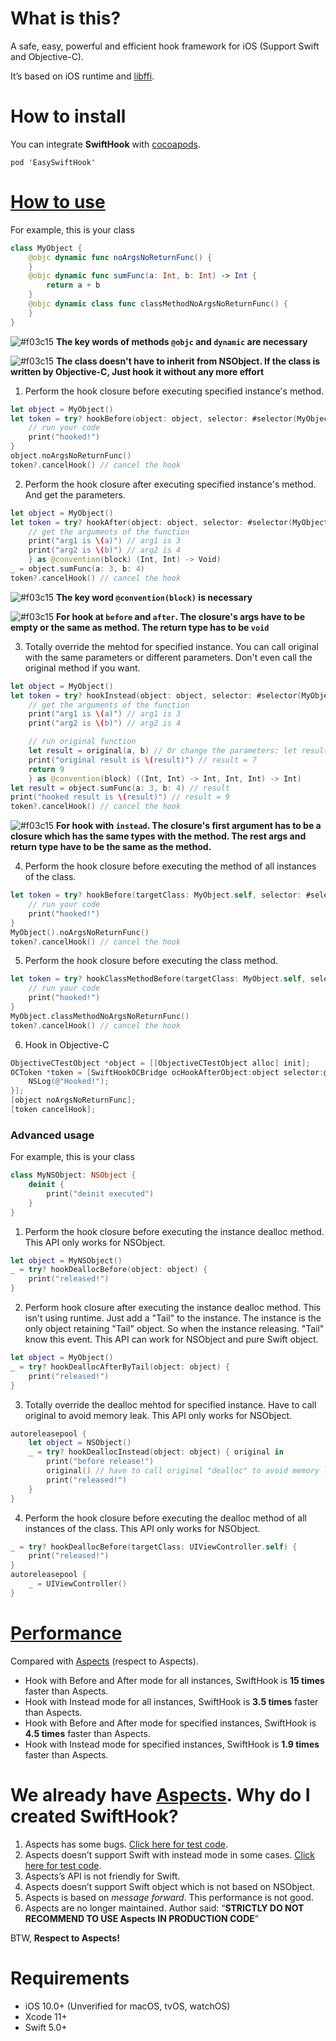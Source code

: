 # What is this?

A safe, easy, powerful and efficient hook framework for iOS (Support Swift and Objective-C).

It’s based on iOS runtime and [libffi](https://github.com/libffi/libffi).

# How to install

You can integrate **SwiftHook** with [cocoapods](https://cocoapods.org/). 

```
pod 'EasySwiftHook'
```

# [How to use](SwiftHookTests/SwiftHookTests.swift)

For example, this is your class

```swift
class MyObject {
    @objc dynamic func noArgsNoReturnFunc() {
    }
    @objc dynamic func sumFunc(a: Int, b: Int) -> Int {
        return a + b
    }
    @objc dynamic class func classMethodNoArgsNoReturnFunc() {
    }
}
```

![#f03c15](https://via.placeholder.com/15/f03c15/000000?text=+) **The key words of methods `@objc` and `dynamic` are necessary**

![#f03c15](https://via.placeholder.com/15/f03c15/000000?text=+) **The class doesn't have to inherit from NSObject. If the class is written by Objective-C, Just hook it without any more effort**

1. Perform the hook closure before executing specified instance's method.

```swift
let object = MyObject()
let token = try? hookBefore(object: object, selector: #selector(MyObject.noArgsNoReturnFunc)) {
    // run your code
    print("hooked!")
}
object.noArgsNoReturnFunc()
token?.cancelHook() // cancel the hook
```

2. Perform the hook closure after executing specified instance's method. And get the parameters.

```swift
let object = MyObject()
let token = try? hookAfter(object: object, selector: #selector(MyObject.sumFunc(a:b:)), closure: { a, b in
    // get the arguments of the function
    print("arg1 is \(a)") // arg1 is 3
    print("arg2 is \(b)") // arg2 is 4
    } as @convention(block) (Int, Int) -> Void)
_ = object.sumFunc(a: 3, b: 4)
token?.cancelHook() // cancel the hook
```
![#f03c15](https://via.placeholder.com/15/f03c15/000000?text=+) **The key word `@convention(block)` is necessary**

![#f03c15](https://via.placeholder.com/15/f03c15/000000?text=+) **For hook at `before` and `after`. The closure's args have to be empty or the same as method. The return type has to be `void`**

3. Totally override the mehtod for specified instance. You can call original with the same parameters or different parameters. Don't even call the original method if you want.

```swift
let object = MyObject()
let token = try? hookInstead(object: object, selector: #selector(MyObject.sumFunc(a:b:)), closure: { original, a, b in
    // get the arguments of the function
    print("arg1 is \(a)") // arg1 is 3
    print("arg2 is \(b)") // arg2 is 4

    // run original function
    let result = original(a, b) // Or change the parameters: let result = original(-1, -2)
    print("original result is \(result)") // result = 7
    return 9
    } as @convention(block) ((Int, Int) -> Int, Int, Int) -> Int)
let result = object.sumFunc(a: 3, b: 4) // result
print("hooked result is \(result)") // result = 9
token?.cancelHook() // cancel the hook
```

![#f03c15](https://via.placeholder.com/15/f03c15/000000?text=+) **For hook with `instead`. The closure's first argument has to be a closure which has the same types with the method. The rest args and return type have to be the same as the method.**

4. Perform the hook closure before executing the method of all instances of the class.

```swift
let token = try? hookBefore(targetClass: MyObject.self, selector: #selector(MyObject.noArgsNoReturnFunc)) {
    // run your code
    print("hooked!")
}
MyObject().noArgsNoReturnFunc()
token?.cancelHook() // cancel the hook
```

5. Perform the hook closure before executing the class method.

```swift
let token = try? hookClassMethodBefore(targetClass: MyObject.self, selector: #selector(MyObject.classMethodNoArgsNoReturnFunc)) {
    // run your code
    print("hooked!")
}
MyObject.classMethodNoArgsNoReturnFunc()
token?.cancelHook() // cancel the hook
```

6. Hook in Objective-C

```objective-c
ObjectiveCTestObject *object = [[ObjectiveCTestObject alloc] init];
OCToken *token = [SwiftHookOCBridge ocHookAfterObject:object selector:@selector(noArgsNoReturnFunc) error:NULL closure:^{
    NSLog(@"Hooked!");
}];
[object noArgsNoReturnFunc];
[token cancelHook];
```

### Advanced usage

For example, this is your class

```swift
class MyNSObject: NSObject {
    deinit {
        print("deinit executed")
    }
}
```

1. Perform the hook closure before executing the instance dealloc method. This API only works for NSObject.

```swift
let object = MyNSObject()
_ = try? hookDeallocBefore(object: object) {
    print("released!")
}
```

2. Perform hook closure after executing the instance dealloc method. This isn't using runtime. Just add a "Tail" to the instance. The instance is the only object retaining "Tail" object. So when the instance releasing. "Tail" know this event. This API can work for NSObject and pure Swift object.

```swift
let object = MyObject()
_ = try? hookDeallocAfterByTail(object: object) {
    print("released!")
}
```

3. Totally override the dealloc mehtod for specified instance. Have to call original to avoid memory leak. This API only works for NSObject.

```swift
autoreleasepool {
    let object = NSObject()
    _ = try? hookDeallocInstead(object: object) { original in
        print("before release!")
        original() // have to call original "dealloc" to avoid memory leak!!!
        print("released!")
    }
}
```

4. Perform the hook closure before executing the dealloc method of all instances of the class. This API only works for NSObject.

```swift
_ = try? hookDeallocBefore(targetClass: UIViewController.self) {
    print("released!")
}
autoreleasepool {
    _ = UIViewController()
}
```

# [Performance](Documents/PERFORMANCE.md)

Compared with [Aspects](https://github.com/steipete/Aspects) (respect to Aspects).

* Hook with Before and After mode for all instances, SwiftHook is **15 times** faster than Aspects.
* Hook with Instead mode for all instances, SwiftHook is **3.5 times** faster than Aspects.
* Hook with Before and After mode for specified instances, SwiftHook is **4.5 times** faster than Aspects.
* Hook with Instead mode for specified instances, SwiftHook is **1.9 times** faster than Aspects.

# We already have [Aspects](https://github.com/steipete/Aspects). Why do I created SwiftHook?

1. Aspects has some bugs. [Click here for test code](SwiftHookTests/AspectsTests/AspectsErrorTests.m).
2. Aspects doesn’t support Swift with instead mode in some cases. [Click here for test code](SwiftHookTests/AspectsTests/AspectsSwiftTests.swift).
3. Aspects’s API is not friendly for Swift.
4. Aspects doesn’t support Swift object which is not based on NSObject.
5. Aspects is based on *message forward*. This performance is not good.
6. Aspects are no longer maintained. Author said: “**STRICTLY DO NOT RECOMMEND TO USE Aspects IN PRODUCTION CODE**”

BTW, **Respect to Aspects!**

# Requirements

- iOS 10.0+ (Unverified for macOS, tvOS, watchOS)
- Xcode 11+
- Swift 5.0+


